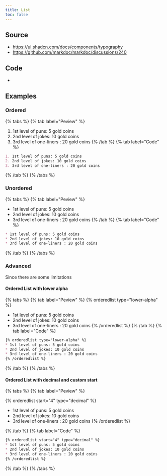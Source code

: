 ```yaml
---
title: List
toc: false
---
```


## Source

* <https://ui.shadcn.com/docs/components/typography>
* <https://github.com/markdoc/markdoc/discussions/240>

## Code

*

## Examples

### Ordered

{% tabs %}
{% tab label="Peview" %}
1. 1st level of puns: 5 gold coins
2. 2nd level of jokes: 10 gold coins
3. 3rd level of one-liners : 20 gold coins
{% /tab %}
{% tab label="Code" %}
```md
1. 1st level of puns: 5 gold coins
2. 2nd level of jokes: 10 gold coins
3. 3rd level of one-liners : 20 gold coins
```
{% /tab %}
{% /tabs %}

### Unordered

{% tabs %}
{% tab label="Peview" %}
* 1st level of puns: 5 gold coins
* 2nd level of jokes: 10 gold coins
* 3rd level of one-liners : 20 gold coins
{% /tab %}
{% tab label="Code" %}
```md
* 1st level of puns: 5 gold coins
* 2nd level of jokes: 10 gold coins
* 3rd level of one-liners : 20 gold coins
```
{% /tab %}
{% /tabs %}
### Advanced

Since there are some limitations

#### Ordered List with lower alpha

{% tabs %}
{% tab label="Peview" %}
{% orderedlist type="lower-alpha" %}
* 1st level of puns: 5 gold coins
* 2nd level of jokes: 10 gold coins
* 3rd level of one-liners : 20 gold coins
{% /orderedlist %}
{% /tab %}
{% tab label="Code" %}
```md
{% orderedlist type="lower-alpha" %}
* 1st level of puns: 5 gold coins
* 2nd level of jokes: 10 gold coins
* 3rd level of one-liners : 20 gold coins
{% /orderedlist %}
```
{% /tab %}
{% /tabs %}

#### Ordered List with decimal and custom start

{% tabs %}
{% tab label="Peview" %}

{% orderedlist start="4" type="decimal" %}
* 1st level of puns: 5 gold coins
* 2nd level of jokes: 10 gold coins
* 3rd level of one-liners : 20 gold coins
{% /orderedlist %}

{% /tab %}
{% tab label="Code" %}
```md
{% orderedlist start="4" type="decimal" %}
* 1st level of puns: 5 gold coins
* 2nd level of jokes: 10 gold coins
* 3rd level of one-liners : 20 gold coins
{% /orderedlist %}
```
{% /tab %}
{% /tabs %}
